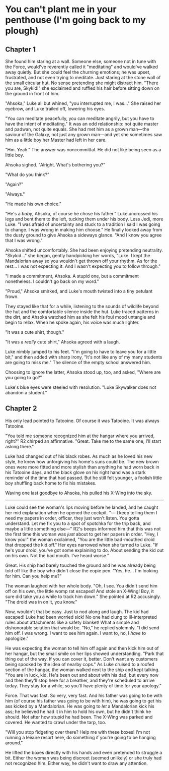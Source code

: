 # You can't plant me in your penthouse (I'm going back to my plough)
## Chapter 1
She found him staring at a wall. Someone else, someone not in tune with the Force, would've reverently called it "meditating" and would've walked away quietly. But she could feel the churning emotions; he was upset, frustrated, and not even trying to meditate. Just staring at the stone wall of the small circular hut. No sense pretending she might distract him. "There you are, Skykid!" she exclaimed and ruffled his hair before sitting down on the ground in front of him.

"Ahsoka," Luke all but whined, "you interrupted me, I was..." She raised her eyebrow, and Luke trailed off, lowering his eyes.

"You can meditate peacefully, you can meditate angrily, but you have to have the intent of meditating." It was an odd relationship: not quite master and padwan, not quite equals. She had met him as a grown man—the saviour of the Galaxy, not just any grown man—and yet she sometimes saw him as a little boy her Master had left in her care.

"Hm. Yeah." The answer was noncommittal. He did not like being seen as a little boy.

Ahsoka sighed. "Alright. What's bothering you?"

"What do you think?"

"Again?"

"Always."

"He made his own choice."

"He's a _baby_, Ahsoka, of course he chose his father." Luke uncrossed his legs and bent them to the left, tucking them under his body. Less Jedi, more Luke. "I was afraid of uncertainty and stuck to a tradition I said I was going to change. I was wrong in making him choose." He finally looked away from the dusty ground to give Ahsoka a sideways glance. "And I know you agree that I was wrong."

Ahsoka shifted uncomfortably. She had been enjoying pretending neutrality. "Skykid..." she began, gently handpicking her words, "Luke. I kept the Mandalorian away so you wouldn't get thrown off your rhythm. As for the rest... I was not expecting it. And I wasn't expecting you to follow through."

"I made a commitment, Ahsoka. A stupid one, but a commitment nonetheless. I couldn't go back on my word."

"Proud," Ahsoka smirked, and Luke's mouth twisted into a tiny petulant frown. 

They stayed like that for a while, listening to the sounds of wildlife beyond the hut and the comfortable silence inside the hut. Luke traced patterns in the dirt, and Ahsoka watched him as she felt his foul mood untangle and begin to relax. When he spoke again, his voice was much lighter.

"It was a cute shirt, though."

"It was a _really_ cute shirt," Ahsoka agreed with a laugh.

Luke nimbly jumped to his feet. "I'm going to have to leave you for a little bit," and then added with sharp irony, "It's not like any of my many students are going to miss me." The silence of the empty school answered him.

Choosing to ignore the latter, Ahsoka stood up, too, and asked, "Where are you going to go?"

Luke's blue eyes were steeled with resolution. "Luke Skywalker does not abandon a student."

## Chapter 2
His only lead pointed to Tatooine. Of course it was Tatooine. It was always Tatooine.

"You told me someone recognized him at the hangar where you arrived, right?" R2 chirped an affirmative. "Great. Take me to the same one, I'll start asking there." 

Luke had changed out of his black robes. As much as he loved his new style, he knew how unforgiving his home's suns could be. The new brown ones were more fitted and more stylish than anything he had worn back in his Tatooine days, and the black glove on his right hand was a stark reminder of the time that had passed. But he still felt younger, a foolish little boy shuffling back home to fix his mistakes.

Waving one last goodbye to Ahsoka, his pulled his X-Wing into the sky.

---

Luke could see the woman's lips moving before he landed, and he caught her mid explanation when he opened the cockpit. "— I keep telling them I need my papers in order, officer, they just won't listen. You gotta understand. Let me fix you to a spot of spotchka for the trip back, and maybe a little something else—" R2's beeps informed him that this was not the first time this woman was _just_ about to get her papers in order. "Hey, I know you!" the woman exclaimed, "You are the little bad-mouthed droid that dropped the kid off." Her eyes narrowed when she turned to Luke. "If he's your droid, you've got some explaining to do. About sending the kid out on his own. Not the bad mouth. I've heard worse."

Great. His ship had barely touched the ground and he was already being told off like the boy who didn't close the eopie pen. "Yes, he... I'm looking for him. Can you help me?"

The woman laughed with her whole body. "Oh, I see. You didn't send him off on his own, the little womp rat escaped! And stole an X-Wing! Boy, it sure did take you a while to track him down." She pointed at R2 accusingly. "The droid was in on it, you know."

Now, wouldn't that be easy. Just to nod along and laugh. The kid had escaped! Luke had been worried sick! No one had clung to ill-interpreted rules about attachments like a safety blanket! What a simple and dishonorable solution that would be. "No," he replied solemnly. "I did send him off. I was wrong. I want to see him again. I want to, no, I _have_ to apologize."

He was expecting the woman to tell him off again and then kick him out of her hangar, but the small smile on her lips showed understanding. "Park that thing out of the way. If you can cover it, better. Don't want any customers being spooked by the idea of nearby cops." As Luke cruised to a roofed section of the hangar, the woman walked next to the ship and kept talking. "You are in luck, kid. He's been out and about with his dad, but every now and then they'll stop here for a breather, and they're scheduled to arrive today. They stay for a while, so you'll have plenty of time for your apology."

Force. That was fast. So very, very fast. And his father was going to be with him (of course his father was going to be with him), he was going to get his ass kicked by a Mandalorian. He was going to _let_ a Mandalorian kick his ass; he believed he had it in him to hold his own, but he didn't think he should. Not after how stupid he had been. The X-Wing was parked and covered. He wanted to crawl under the tarp, too.

"Will you stop fidgeting over there? Help me with these boxes! I'm not running a leisure resort here, do something if you're going to be hanging around."

He lifted the boxes directly with his hands and even pretended to struggle a bit. Either the woman was being discreet (seemed unlikely) or she truly had not recognized him. Either way, he didn't want to draw any attention. 